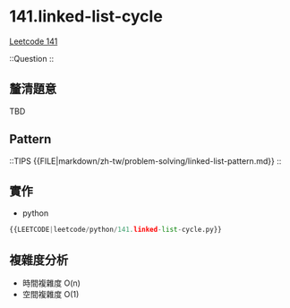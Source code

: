 # 141.linked-list-cycle

[Leetcode 141](https://leetcode.com/problems/linked-list-cycle/description/)

::Question
::

## 釐清題意

TBD

## Pattern

::TIPS
{{FILE|markdown/zh-tw/problem-solving/linked-list-pattern.md}}
::

## 實作

- python

```python
{{LEETCODE|leetcode/python/141.linked-list-cycle.py}}
```

## 複雜度分析

- 時間複雜度
  O(n)
- 空間複雜度
  O(1)
